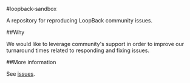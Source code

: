 #loopback-sandbox

A repository for reproducing LoopBack community issues.

##Why

We would like to leverage community's support in order to improve our turnaround
times related to responding and fixing issues.

##More information

See [issues][wiki-issues].

[wiki-issues]: https://github.com/strongloop/loopback/wiki/Issues

